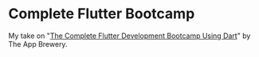 # Complete Flutter Bootcamp
My take on "[The Complete Flutter Development Bootcamp Using Dart](https://www.appbrewery.co/p/flutter-development-bootcamp-with-dart)" by The App Brewery.
